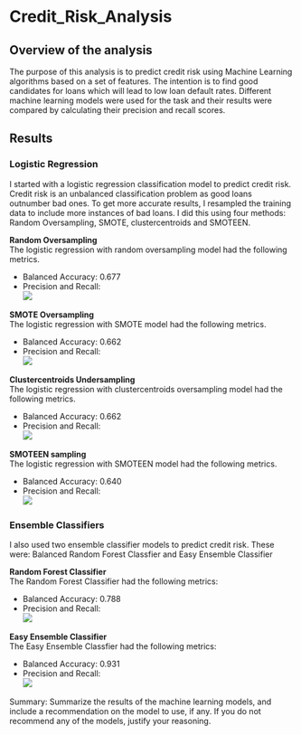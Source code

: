 # Credit_Risk_Analysis

## Overview of the analysis
The purpose of this analysis is to predict credit risk using Machine Learning algorithms based on a set of features. The intention is to find good candidates for loans which will lead to low loan default rates. Different machine learning models were used for the task and their results were compared by calculating their precision and recall scores.

## Results
### Logistic Regression
I started with a logistic regression classification model to predict credit risk. Credit risk is an unbalanced classification problem as good loans outnumber bad ones. To get more accurate results, I resampled the training data to include more instances of bad loans. I did this using four methods: Random Oversampling, SMOTE, clustercentroids and SMOTEEN.

<strong>Random Oversampling</strong></br>
The logistic regression with random oversampling model had the following metrics.
 - Balanced Accuracy: 0.677
 - Precision and Recall: </br>
   <img src = "https://github.com/Kee2u/Credit_Risk_Analysis/blob/main/Pictures/RandomOversampling.PNG?raw=true">
 
<strong>SMOTE Oversampling</strong></br>
The logistic regression with SMOTE model had the following metrics.
 - Balanced Accuracy: 0.662
 - Precision and Recall: </br>
   <img src = "https://github.com/Kee2u/Credit_Risk_Analysis/blob/main/Pictures/SMOTE.PNG?raw=true">
 
<strong>Clustercentroids Undersampling</strong></br>
The logistic regression with clustercentroids oversampling model had the following metrics.
 - Balanced Accuracy: 0.662
 - Precision and Recall: </br>
   <img src = "https://github.com/Kee2u/Credit_Risk_Analysis/blob/main/Pictures/Cluster.PNG?raw=true">
 
<strong>SMOTEEN sampling</strong></br>
The logistic regression with SMOTEEN model had the following metrics.
 - Balanced Accuracy: 0.640
 - Precision and Recall: </br>
   <img src = "https://github.com/Kee2u/Credit_Risk_Analysis/blob/main/Pictures/SMOTEEN.PNG?raw=true">
   
 ### Ensemble Classifiers
 I also used two ensemble classifier models to predict credit risk. These were: Balanced Random Forest Classfier and Easy Ensemble Classifier
 
 <strong>Random Forest Classifier</strong></br>
 The Random Forest Classifier had the following metrics:
 - Balanced Accuracy: 0.788
 - Precision and Recall: </br>
   <img src = "https://github.com/Kee2u/Credit_Risk_Analysis/blob/main/Pictures/rANDOMfOR.PNG?raw=true">
   
 <strong>Easy Ensemble Classifier</strong></br>
 The Easy Ensemble Classfier had the following metrics:
 - Balanced Accuracy: 0.931
 - Precision and Recall: </br>
   <img src = "https://github.com/Kee2u/Credit_Risk_Analysis/blob/main/Pictures/ADA.PNG?raw=true">


Summary: Summarize the results of the machine learning models, and include a recommendation on the model to use, if any. If you do not recommend any of the models, justify your reasoning.
